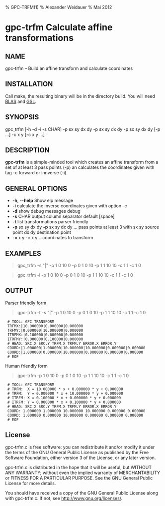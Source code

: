 % GPC-TRFM(1)
% Alexander Weidauer
% Mai 2012

# gpc-trfm Calculate affine transformations

## NAME

gpc-trfm – Build an affine transform and calculate coordinates 

## INSTALLATION

Call make, the resulting binary will be in the directory build.
You will need [BLAS](http://www.netlib.org/blas/) and [GSL](https://www.gnu.org/software/gsl/).

## SYNOPSIS

gpc_trfm [-h -d -i -s CHAR] -p sx sy dx dy -p sx sy dx dy -p sx sy dx dy [-p ...] -c x y [-c x y ...]

## DESCRIPTION

**gpc-trfm** is a simple-minded tool which creates an affine transform
from a set of at least 3 pass points (-p) an calculates the coordinates
given with tag -c forward or innverse (-i).

## GENERAL OPTIONS

* **-h**, **--help** Show elp message
* **-i** calculate the inverse coordinates given with option -c
* **-d** show debug messages debug 
* **-s** CHAR output column separator default [space]
* **-t** list transformations parser friendly
* **-p** sx sy dx dy **-p** sx sy dx dy ... pass points at least 3 with
    sx sy  source point
    dx dy  destination point
* **-c** x y -c x y ...coordinates to transform

## EXAMPLES

>  gpc_trfm -s "|" -p 1 0 10 0 -p 0 1 0 10 -p 1 1 10 10 -c 1 1 -c 1 0

>  gpc_trfm -i -p 1 0 10 0 -p 0 1 0 10 -p 1 1 10 10 -c 1 1 -c 1 0

## OUTPUT

Parser friendly form

> gpc-trfm -t -s "|" -p 1 0 10 0 -p 0 1 0 10 -p 1 1 10 10 -c 1 1 -c 1 0

```
 # TOOL: GPC TRANSFORM
 TRFMX:|10.000000|0.000000|0.000000
 TRFMY:|0.000000|10.000000|0.000000
 ITRFMX:|0.100000|0.000000|0.000000
 ITRFMY:|0.000000|0.100000|0.000000
 # HEAD: SRC.X SRC.Y TRFM.X TRFM.Y ERROR.X ERROR.Y
 COORD:|1.000000|1.000000|10.000000|10.000000|0.000000|0.000000
 COORD:|1.000000|0.000000|10.000000|0.000000|0.000000|0.000000
 # EOF
```

Human friendly form

 > gpc-trfm -p 1 0 10 0 -p 0 1 0 10 -p 1 1 10 10 -c 1 1 -c 1 0

```
 # TOOL: GPC TRANSFORM
 # TRFM:  X = 10.000000 * x + 0.000000 * y + 0.000000
 # TRFM:  Y = 0.000000 * x + 10.000000 * y + 0.000000
 # ITRFM: X = 0.100000 * x + 0.000000 * y + 0.000000
 # ITRFM: Y = 0.000000 * x + 0.100000 * y + 0.000000
 # HEAD: SRC.X SRC.Y TRFM.X TRFM.Y ERROR.X ERROR.Y
 COORD: 1.000000 1.000000 10.000000 10.000000 0.000000 0.000000
 COORD: 1.000000 0.000000 10.000000 0.000000 0.000000 0.000000
 # EOF
```

## License

 gpc-trfm.c is free software: you can redistribute it and/or modify
 it under the terms of the GNU General Public License as published by
 the Free Software Foundation, either version 3 of the License, or
 any later version.

 gpc-trfm.c is distributed in the hope that it will be useful,
 but WITHOUT ANY WARRANTY; without even the implied warranty of
 MERCHANTABILITY or FITNESS FOR A PARTICULAR PURPOSE.  See the
 GNU General Public License for more details.

 You should have received a copy of the GNU General Public License
 along with gpc-trfm.c.  If not, see <http://www.gnu.org/licenses/>.


